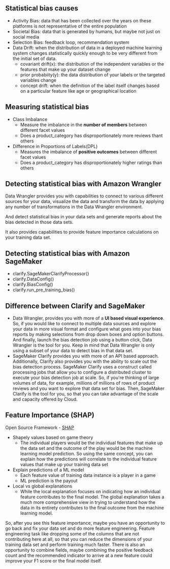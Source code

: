 ## Statistical bias causes
- Activity Bias: data that has been collected over the years on these platforms is not representative of the entire population
- Societal Bias: data that is generated by humans, but maybe not just on social media
- Selection Bias: feedback loop, recommendation system
- Data Drift: when the distribution of data in a deployed machine learning system changes statistically quickly enough to be very different from the initial set of data.
  - covariant drift(x): the distribution of the independent variables or the features that make up your dataset change
  - prior probabiity(y): the data distribution of your labels or the targeted variables change
  - concept drift: when the definition of the label itself changes based on a particular feature like age or geographical location

## Measuring statistical bias
- Class Imbalance
  - Measure the imbalance in the **number of members** between different facet values
  - Does a product_category has disproportionately more reviews thant others
- Difference in Proportions of Labels(DPL)
  - Measures the imbalance of **positive outcomes** between different facet values
  - Does a product_category has disproportionately higher ratings than others

## Detecting statistical bias with Amazon Wrangler
Data Wrangler provides you with capabilities to connect to various different sources for your data, visualize the data and transform the data by applying any number of transformations in the Data Wrangler environment. 

And detect statistical bias in your data sets and generate reports about the bias detected in those data sets. 

It also provides capabilities to provide feature importance calculations on your training data set.
## Detecting statistical bias with Amazon SageMaker
- clarify.SageMakerClarifyProcessor()
- clarify.DataConfig()
- clarify.BiasConfig()
- clarify.run_pre_training_bias()

## Difference between Clarify and SageMaker
- Data Wrangler, provides you with more of a **UI based visual experience**. So, if you would like to connect to multiple data sources and explore your data in more visual format and configure what goes into your bias reports by making selections from drop down boxes and option buttons. And finally, launch the bias detection job using a button click, Data Wrangler is the tool for you. Keep in mind that Data Wrangler is only using a subset of your data to detect bias in that data set.
- SageMaker Clarify provides you with more of an API based approach. Additionally, Clarify also provides you with the ability to scale out the bias detection process. SageMaker Clarify uses a construct called processing jobs that allow you to configure a distributed cluster to execute your bias detection job at scale. So, if you're thinking of large volumes of data, for example, millions of millions of rows of product reviews and you want to explore that data set for bias. Then, SageMaker Clarify is the tool for you, so that you can take advantage of the scale and capacity offered by Cloud.

## Feature Importance (SHAP)
Open Source Framework - [SHAP](https://shap.readthedocs.io/en/latest/)
- Shapely values based on game theory
  - The individual players would be the individual features that make up the data set and the outcome of the play would be the machine learning model prediction. So using the same concept, you can explain how the predictions will correlate to the individual feature values that make up your training data set
- Explain predictions of a ML model
  - Each feature value of training data instance is a player in a game
  - ML prediction is the payout
- Local vs global explanations
  - While the local explanation focuses on indicating how an individual feature contributes to the final model. The global explanation takes a much more comprehensive view in trying to understand how the data in its entirety contributes to the final outcome from the machine learning model.

So, after you see this feature importance, maybe you have an opportunity to go back and fix your data set and do more feature engineering. Feature engineering task like dropping some of the columns that are not contributing here at all, so that you can reduce the dimensions of your training data set and perform training much faster. There is also an opportunity to combine fields, maybe combining the positive feedback count and the recommended indicator to arrive at a new feature could improve your F1 score or the final model itself.
